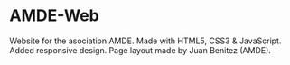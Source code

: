 # AMDE-Web
Website for the asociation AMDE.
Made with HTML5, CSS3 & JavaScript. Added responsive design. Page layout made by Juan Benitez (AMDE).

